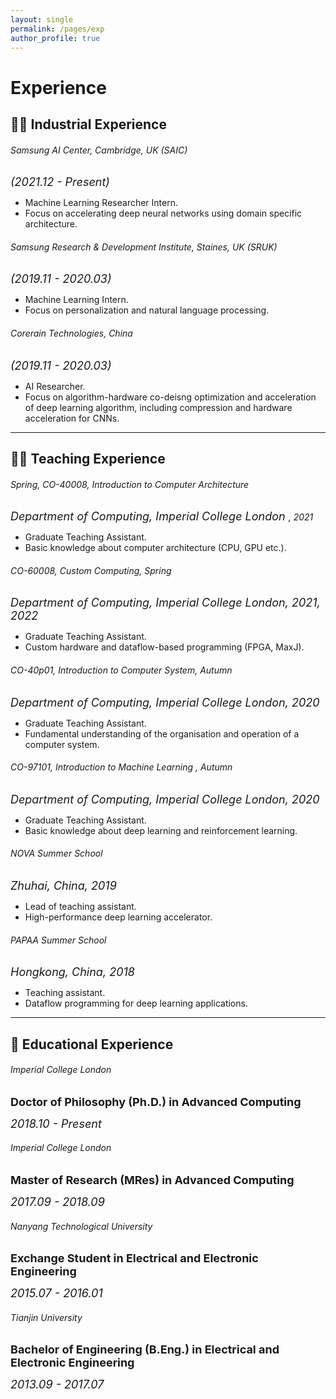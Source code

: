 ```yaml
---
layout: single
permalink: /pages/exp
author_profile: true
---
```

# Experience

## 👨‍💼 Industrial Experience 

###### Samsung AI Center, Cambridge, UK (SAIC)
*<font size=4>(2021.12 - Present) </font>* 

- Machine Learning Researcher Intern.
- Focus on accelerating deep neural networks using domain specific architecture.

###### Samsung Research & Development Institute, Staines, UK (SRUK)
*<font size=4>(2019.11 - 2020.03) </font>*
- Machine Learning Intern.
- Focus on personalization and natural language processing.

###### Corerain Technologies, China
*<font size=4>(2019.11 - 2020.03) </font>*
- AI Researcher.
- Focus on algorithm-hardware co-deisng optimization and acceleration of deep learning algorithm, including compression and hardware acceleration for CNNs.

___

## 👨‍🏫 Teaching Experience 

###### Spring, CO-40008, Introduction to Computer Architecture
*<font size=4>Department of Computing, Imperial College London </font>, 2021* 

- Graduate Teaching Assistant.
- Basic knowledge about computer architecture (CPU, GPU etc.).

###### CO-60008, Custom Computing, Spring
*<font size=4>Department of Computing, Imperial College London, 2021, 2022 </font>* 

- Graduate Teaching Assistant.
- Custom hardware and dataflow-based programming (FPGA, MaxJ).

###### CO-40p01, Introduction to Computer System, Autumn
*<font size=4>Department of Computing, Imperial College London, 2020 </font>* 

- Graduate Teaching Assistant.
- Fundamental understanding of the organisation and operation of a computer system. 

###### CO-97101, Introduction to Machine Learning , Autumn
*<font size=4>Department of Computing, Imperial College London, 2020 </font>* 

- Graduate Teaching Assistant.
- Basic knowledge about deep learning and reinforcement learning.

###### NOVA Summer School
*<font size=4>Zhuhai, China, 2019 </font>* 

- Lead of teaching assistant.
- High-performance deep learning accelerator.

###### PAPAA Summer School
*<font size=4>Hongkong, China, 2018 </font>* 

- Teaching assistant.
- Dataflow programming for deep learning applications.

___

##  🏫 Educational Experience 

###### Imperial College London

**<font size=4>Doctor of Philosophy (Ph.D.) in Advanced Computing</font>**

*<font size=4>2018.10 - Present</font>* 


###### Imperial College London

**<font size=4>Master of Research (MRes) in Advanced Computing</font>**

*<font size=4>2017.09 - 2018.09</font>* 


###### Nanyang Technological University

**<font size=4>Exchange Student in Electrical and Electronic Engineering</font>**

*<font size=4>2015.07 - 2016.01</font>* 


###### Tianjin University

**<font size=4>Bachelor of Engineering (B.Eng.) in Electrical and Electronic Engineering</font>**

*<font size=4>2013.09 - 2017.07</font>* 
